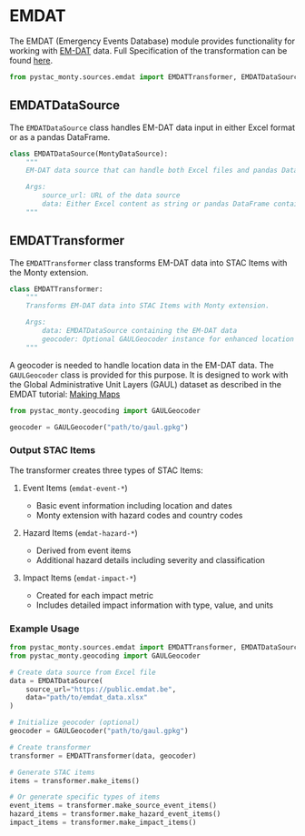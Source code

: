 # EMDAT

The EMDAT (Emergency Events Database) module provides functionality for working with [EM-DAT](https://public.emdat.be) data.
Full Specification of the transformation can be found [here](https://github.com/IFRCGo/monty-stac-extension/tree/main/model/sources/EMDAT).

```python
from pystac_monty.sources.emdat import EMDATTransformer, EMDATDataSource
```

## EMDATDataSource

The `EMDATDataSource` class handles EM-DAT data input in either Excel format or as a pandas DataFrame.

```python
class EMDATDataSource(MontyDataSource):
    """
    EM-DAT data source that can handle both Excel files and pandas DataFrames.

    Args:
        source_url: URL of the data source
        data: Either Excel content as string or pandas DataFrame containing EM-DAT data
    """
```

## EMDATTransformer

The `EMDATTransformer` class transforms EM-DAT data into STAC Items with the Monty extension.

```python
class EMDATTransformer:
    """
    Transforms EM-DAT data into STAC Items with Monty extension.

    Args:
        data: EMDATDataSource containing the EM-DAT data
        geocoder: Optional GAULGeocoder instance for enhanced location handling
    """
```

A geocoder is needed to handle location data in the EM-DAT data. The `GAULGeocoder` class is provided for this purpose. It is designed to work with the Global Administrative Unit Layers (GAUL) dataset as described in the EMDAT tutorial: [Making Maps](https://doc.emdat.be/docs/additional-resources-and-tutorials/tutorials/python_tutorial_2/)

```python
from pystac_monty.geocoding import GAULGeocoder

geocoder = GAULGeocoder("path/to/gaul.gpkg")
```

### Output STAC Items

The transformer creates three types of STAC Items:

1. Event Items (`emdat-event-*`)
   - Basic event information including location and dates
   - Monty extension with hazard codes and country codes

2. Hazard Items (`emdat-hazard-*`)
   - Derived from event items
   - Additional hazard details including severity and classification

3. Impact Items (`emdat-impact-*`)
   - Created for each impact metric
   - Includes detailed impact information with type, value, and units

### Example Usage

```python
from pystac_monty.sources.emdat import EMDATTransformer, EMDATDataSource
from pystac_monty.geocoding import GAULGeocoder

# Create data source from Excel file
data = EMDATDataSource(
    source_url="https://public.emdat.be",
    data="path/to/emdat_data.xlsx"
)

# Initialize geocoder (optional)
geocoder = GAULGeocoder("path/to/gaul.gpkg")

# Create transformer
transformer = EMDATTransformer(data, geocoder)

# Generate STAC items
items = transformer.make_items()

# Or generate specific types of items
event_items = transformer.make_source_event_items()
hazard_items = transformer.make_hazard_event_items()
impact_items = transformer.make_impact_items()
